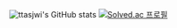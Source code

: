 ![ttasjwi's GitHub stats](https://github-readme-stats.vercel.app/api?username=ttasjwi&theme=material-palenight&show_icons=true)
[![Solved.ac 프로필](http://mazassumnida.wtf/api/v2/generate_badge?boj=ttasjwi)](https://solved.ac/ttasjwi)
